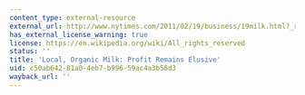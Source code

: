 ```yaml
---
content_type: external-resource
external_url: http://www.nytimes.com/2011/02/19/business/19milk.html?_r=1&pagewanted=2&hp
has_external_license_warning: true
license: https://en.wikipedia.org/wiki/All_rights_reserved
status: ''
title: 'Local, Organic Milk: Profit Remains Elusive'
uid: c50ab642-81a0-4eb7-b996-59ac4a3b58d3
wayback_url: ''
---
```

